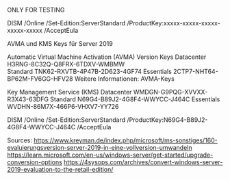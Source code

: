 ONLY FOR TESTING

DISM /Online /Set-Edition:ServerStandard /ProductKey:xxxxx-xxxxx-xxxxx-xxxxx-xxxxx /AcceptEula

AVMA und KMS Keys für Server 2019
 

  Automatic Virtual Machine Activation (AVMA)
 Version  	 Keys
 Datacenter  	 H3RNG-8C32Q-Q8FRX-6TDXV-WMBMW  
 Standard 	 TNK62-RXVTB-4P47B-2D623-4GF74
 Essentials 	 2CTP7-NHT64-BP62M-FV6GG-HFV28
 Weitere Informationen: AVMA-Keys
 
  Key Management Service (KMS)
 Datacenter 	 WMDGN-G9PQG-XVVXX-R3X43-63DFG
 Standard 	 N69G4-B89J2-4G8F4-WWYCC-J464C
 Essentials 	 WVDHN-86M7X-466P6-VHXV7-YY726

 DISM /Online /Set-Edition:ServerStandard /ProductKey:N69G4-B89J2-4G8F4-WWYCC-J464C /AcceptEula

Sources:
https://www.kreyman.de/index.php/microsoft/ms-sonstiges/160-evaluierungsversion-server-2019-in-eine-vollversion-umwandeln
https://learn.microsoft.com/en-us/windows-server/get-started/upgrade-conversion-options
https://4sysops.com/archives/convert-windows-server-2019-evaluation-to-the-retail-edition/
